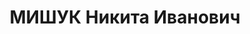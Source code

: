 ---
title: МИШУК Никита Иванович
description: '1895 р. н., с. Штормове Катеринославської губ. Українець, чл. ВКП(б),
  освіта середня, командир дивізії, комбриг, м. Бердичів Вінницької обл.

  Заарештований 25 серп-КК УРСР. ВК ВС СРСР 13 квітня 1938 р. засуджений до розстрілу
  з позбавленням військового звання. Вирок виконано 13 квітня 1938 р. у м. Київ.

  Реабілітований у 1956 р.'
---